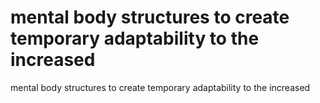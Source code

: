 # mental body structures to create temporary adaptability to the increased

mental body structures to create temporary adaptability to the increased
